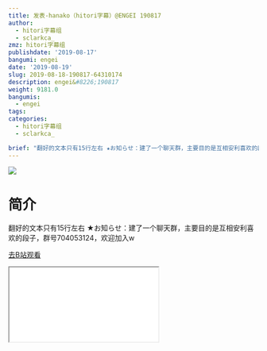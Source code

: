 ```yaml
---
title: 发表-hanako（hitori字幕）@ENGEI 190817
author:
  - hitori字幕组
  - sclarkca_
zmz: hitori字幕组
publishdate: '2019-08-17'
bangumi: engei
date: '2019-08-19'
slug: 2019-08-18-190817-64310174
description: engei&#8226;190817
weight: 9181.0
bangumis:
  - engei
tags:
categories:
  - hitori字幕组
  - sclarkca_

brief: "翻好的文本只有15行左右 ★お知らせ：建了一个聊天群，主要目的是互相安利喜欢的段子，群号704053124，欢迎加入w"
---
```

![](https://raw.githubusercontent.com/tcgriffith/owaraisite/master/static/tmpimg/d943a2abc8301b7f9b7482c4c41d6dadafbde7ac.jpg.480.jpg)
# 简介  
翻好的文本只有15行左右
★お知らせ：建了一个聊天群，主要目的是互相安利喜欢的段子，群号704053124，欢迎加入w  

[去B站观看](https://www.bilibili.com/video/av64310174/)
<div class ="resp-container"><iframe class="testiframe" src="//player.bilibili.com/player.html?aid=64310174"", scrolling="no", allowfullscreen="true" > </iframe></div> 
